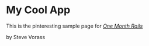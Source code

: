 # My Cool App

This is the pinteresting sample page for
[*One Month Rails*](http://www.onemonthrails.com)

by Steve Vorass